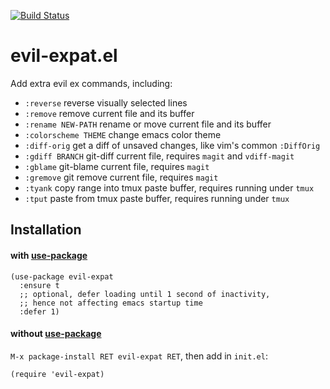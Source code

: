 [![Build Status](https://travis-ci.org/edkolev/evil-expat.svg?branch=master)](https://travis-ci.org/edkolev/evil-expat)

# evil-expat.el

Add extra evil ex commands, including:

- `:reverse` reverse visually selected lines
- `:remove` remove current file and its buffer
- `:rename NEW-PATH` rename or move current file and its buffer
- `:colorscheme THEME` change emacs color theme
- `:diff-orig` get a diff of unsaved changes, like vim's common `:DiffOrig`
- `:gdiff BRANCH` git-diff current file, requires `magit` and `vdiff-magit`
- `:gblame` git-blame current file, requires `magit`
- `:gremove` git remove current file, requires `magit`
- `:tyank` copy range into tmux paste buffer, requires running under `tmux`
- `:tput` paste from tmux paste buffer, requires running under `tmux`

## Installation

#### with [use-package](https://github.com/jwiegley/use-package)
``` emacs-lisp
(use-package evil-expat
  :ensure t
  ;; optional, defer loading until 1 second of inactivity,
  ;; hence not affecting emacs startup time
  :defer 1)
```

#### without [use-package](https://github.com/jwiegley/use-package)

`M-x package-install RET evil-expat RET`, then add in `init.el`:

`(require 'evil-expat)`
